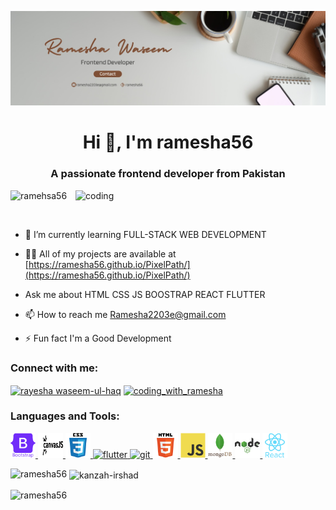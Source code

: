 ![logo](https://github.com/ramesha56/ramesha56/blob/main/rameesha%20banner.jpg)
<h1 align="center">Hi 👋, I'm ramesha56</h1>
<h3 align="center">A passionate frontend developer from Pakistan</h3>

<img align="right" alt="coding" width="400" src="https://media2.giphy.com/media/8cOxX1LONZpjpqlRxR/giphy.gif">

<p align="left"> <img src="https://komarev.com/ghpvc/?username=ramehsa56&label=Profile%20views&color=0e75b6&style=flat" alt="ramehsa56" /> </p>

<p align="left"> <a href="https://twitter.com/" target="blank"><img src="https://img.shields.io/twitter/follow/?logo=twitter&style=for-the-badge" alt="" /></a> </p>

- 🌱 I’m currently learning FULL-STACK WEB DEVELOPMENT

- 👨‍💻 All of my projects are available at [https://ramesha56.github.io/PixelPath/](https://ramesha56.github.io/PixelPath/)

- Ask me about HTML CSS JS BOOSTRAP REACT FLUTTER

- 📫 How to reach me Ramesha2203e@gmail.com

- ⚡ Fun fact I'm a Good Development

<h3 align="left">Connect with me:</h3>
<p align="left">
<a href="https://linkedin.com/in/rayesha waseem-ul-haq" target="blank"><img align="center" src="https://raw.githubusercontent.com/rahuldkjain/github-profile-readme-generator/master/src/images/icons/Social/linked-in-alt.svg" alt="rayesha waseem-ul-haq" height="30" width="40" /></a>
<a href="https://instagram.com/coding_with_ramesha" target="blank"><img align="center" src="https://raw.githubusercontent.com/rahuldkjain/github-profile-readme-generator/master/src/images/icons/Social/instagram.svg" alt="coding_with_ramesha" height="30" width="40" /></a>
</p>

<h3 align="left">Languages and Tools:</h3>
<p align="left"> <a href="https://getbootstrap.com" target="_blank" rel="noreferrer"> <img src="https://raw.githubusercontent.com/devicons/devicon/master/icons/bootstrap/bootstrap-plain-wordmark.svg" alt="bootstrap"  width="40" height="40"/> </a> <a href="https://canvasjs.com" target="_blank" rel="noreferrer"> <img src="https://raw.githubusercontent.com/Hardik0307/Hardik0307/master/assets/canvasjs-charts.svg" alt="canvasjs" width="40" height="40"/> </a> <a href="https://www.w3schools.com/css/" target="_blank" rel="noreferrer"> <img src="https://raw.githubusercontent.com/devicons/devicon/master/icons/css3/css3-original-wordmark.svg" alt="css3" width="40" height="40"/> </a> <a href="https://flutter.dev" target="_blank" rel="noreferrer"> <img src="https://www.vectorlogo.zone/logos/flutterio/flutterio-icon.svg" alt="flutter" width="40" height="40"/> </a> <a href="https://git-scm.com/" target="_blank" rel="noreferrer"> <img src="https://www.vectorlogo.zone/logos/git-scm/git-scm-icon.svg" alt="git" width="40" height="40"/> </a> <a href="https://www.w3.org/html/" target="_blank" rel="noreferrer"> <img src="https://raw.githubusercontent.com/devicons/devicon/master/icons/html5/html5-original-wordmark.svg" alt="html5" width="40" height="40"/> </a> <a href="https://developer.mozilla.org/en-US/docs/Web/JavaScript" target="_blank" rel="noreferrer"> <img src="https://raw.githubusercontent.com/devicons/devicon/master/icons/javascript/javascript-original.svg" alt="javascript" width="40" height="40"/> </a> <a href="https://www.mongodb.com/" target="_blank" rel="noreferrer"> <img src="https://raw.githubusercontent.com/devicons/devicon/master/icons/mongodb/mongodb-original-wordmark.svg" alt="mongodb" width="40" height="40"/> </a> <a href="https://nodejs.org" target="_blank" rel="noreferrer"> <img src="https://raw.githubusercontent.com/devicons/devicon/master/icons/nodejs/nodejs-original-wordmark.svg" alt="nodejs" width="40" height="40"/> </a> <a href="https://reactjs.org/" target="_blank" rel="noreferrer"> <img src="https://raw.githubusercontent.com/devicons/devicon/master/icons/react/react-original-wordmark.svg" alt="react" width="40" height="40"/> </a> </p>


<p><img align="left" src="[https://github-readme-stats.vercel.app/api/top-langs?username=kanzah-irshad&show_icons=true&locale=en&layout=compact](https://github-readme-stats.vercel.app/api/top-langs?username=ramehsa56&show_icons=true&locale=en&layout=compact)" alt="ramesha56" /></p>

<p>&nbsp;<img align="center" src="https://github-readme-stats.vercel.app/api?username=kanzah-irshad&show_icons=true&locale=en" alt="kanzah-irshad" /></p>

<p><img align="center" src="[https://github-readme-streak-stats.herokuapp.com/?user=kanzah-irshad&](https://github-readme-streak-stats.herokuapp.com/?user=ramehsa56&)" alt="ramesha56" /></p>

